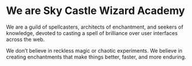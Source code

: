 # We are Sky Castle Wizard Academy

We are a guild of spellcasters, architects of enchantment, and seekers of knowledge, devoted to casting a spell of brilliance over user interfaces across the web.

We don’t believe in reckless magic or chaotic experiments. We believe in creating enchantments that make things better, faster, and more enduring.
